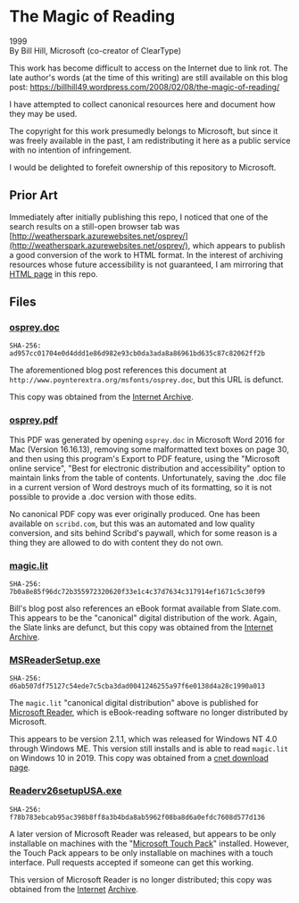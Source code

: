 # The Magic of Reading

1999\
By Bill Hill, Microsoft (co-creator of ClearType)

This work has become difficult to access on the Internet due to link rot.
The late author's words (at the time of this writing) are still available on this blog post:
https://billhill49.wordpress.com/2008/02/08/the-magic-of-reading/

I have attempted to collect canonical resources here and document how they may be used.

The copyright for this work presumedly belongs to Microsoft,
but since it was freely available in the past,
I am redistributing it here as a public service with no intention of infringement.

I would be delighted to forefeit ownership of this repository to Microsoft.

## Prior Art

Immediately after initially publishing this repo, I noticed that one of the search results
on a still-open browser tab was [http://weatherspark.azurewebsites.net/osprey/](http://weatherspark.azurewebsites.net/osprey/),
which appears to publish a good conversion of the work to HTML format.
In the interest of archiving resources whose future accessibility is not guaranteed,
I am mirroring that [HTML page](https://nreilingh.github.io/The-Magic-of-Reading/) in this repo.


## Files

### [osprey.doc](osprey.doc)

    SHA-256: ad957cc01704e0d4ddd1e86d982e93cb0da3ada8a86961bd635c87c82062ff2b

The aforementioned blog post references this document at `http://www.poynterextra.org/msfonts/osprey.doc`,
but this URL is defunct.

This copy was obtained from the [Internet Archive](https://web.archive.org/web/20110515223749/http://www.poynterextra.org/msfonts/osprey.doc).

### [osprey.pdf](osprey.pdf)

This PDF was generated by opening `osprey.doc` in Microsoft Word 2016 for Mac (Version 16.16.13),
removing some malformatted text boxes on page 30, and then using this program's Export to PDF feature,
using the "Microsoft online service", "Best for electronic distribution and accessibility"
option to maintain links from the table of contents.
Unfortunately, saving the .doc file in a current version of Word destroys much of its formatting,
so it is not possible to provide a .doc version with those edits.

No canonical PDF copy was ever originally produced. One has been available on `scribd.com`,
but this was an automated and low quality conversion, and sits behind Scribd's paywall,
which for some reason is a thing they are allowed to do with content they do not own.

### [magic.lit](magic.lit)

    SHA-256: 7b0a8e85f96dc72b355972320620f33e1c4c37d7634c317914ef1671c5c30f99

Bill's blog post also references an eBook format available from Slate.com.
This appears to be the "canonical" digital distribution of the work.
Again, the Slate links are defunct, but this copy was obtained from the [Internet Archive](https://web.archive.org/web/20070208221043if_/http://slate.msn.com:80/ebooks/magic.lit).

### [MSReaderSetup.exe](MSReaderSetup.exe)

    SHA-256: d6ab507df75127c54ede7c5cba3dad0041246255a97f6e0138d4a28c1990a013

The `magic.lit` "canonical digital distribution" above is published for [Microsoft Reader](https://en.wikipedia.org/wiki/Microsoft_Reader),
which is eBook-reading software no longer distributed by Microsoft.

This appears to be version 2.1.1, which was released for Windows NT 4.0 through Windows ME.
This version still installs and is able to read `magic.lit` on Windows 10 in 2019.
This copy was obtained from a [cnet download page](
https://download.cnet.com/Microsoft-Reader/3000-20412_4-10047475.html).

### [Readerv26setupUSA.exe](Readerv26setupUSA.exe)

    SHA-256: f78b783ebcab95ac398b8ff8a3b4bda8ab5962f08ba8d6a0efdc7608d577d136

A later version of Microsoft Reader was released, but appears to be only installable on machines
with the "[Microsoft Touch Pack](https://www.microsoft.com/en-us/download/details.aspx?id=17368)" installed.
However, the Touch Pack appears to be only installable on machines with a touch interface.
Pull requests accepted if someone can get this working.

This version of Microsoft Reader is no longer distributed; this copy was obtained from the [Internet](https://web.archive.org/web/20160816093148/http://www.microsoft.com/en-us/download/details.aspx?id=18364)
[Archive](https://web.archive.org/web/20160816092327/http://www.microsoft.com/en-us/download/confirmation.aspx?id=18364).
